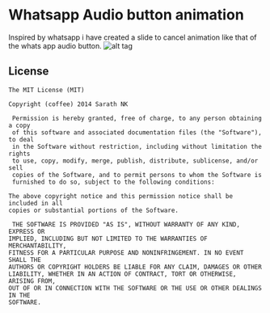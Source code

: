 # Whatsapp Audio button animation
Inspired by whatsapp i have created a slide to cancel animation like that of the whats app audio button.
![alt tag](https://cloud.githubusercontent.com/assets/5154084/6365135/f895218a-bcd7-11e4-94a7-a57752e723ba.png)
## License

    The MIT License (MIT)

    Copyright (coffee) 2014 Sarath NK
 
     Permission is hereby granted, free of charge, to any person obtaining a copy
     of this software and associated documentation files (the "Software"), to deal
     in the Software without restriction, including without limitation the rights
     to use, copy, modify, merge, publish, distribute, sublicense, and/or sell
     copies of the Software, and to permit persons to whom the Software is
     furnished to do so, subject to the following conditions:

    The above copyright notice and this permission notice shall be included in all
    copies or substantial portions of the Software.

     THE SOFTWARE IS PROVIDED "AS IS", WITHOUT WARRANTY OF ANY KIND, EXPRESS OR
    IMPLIED, INCLUDING BUT NOT LIMITED TO THE WARRANTIES OF MERCHANTABILITY,
    FITNESS FOR A PARTICULAR PURPOSE AND NONINFRINGEMENT. IN NO EVENT SHALL THE
    AUTHORS OR COPYRIGHT HOLDERS BE LIABLE FOR ANY CLAIM, DAMAGES OR OTHER
    LIABILITY, WHETHER IN AN ACTION OF CONTRACT, TORT OR OTHERWISE, ARISING FROM,
    OUT OF OR IN CONNECTION WITH THE SOFTWARE OR THE USE OR OTHER DEALINGS IN THE
    SOFTWARE.
